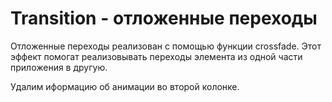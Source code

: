 #  Transition - отложенные переходы

Отложенные переходы реализован с помощью функции crossfade.
Этот эффект помогат реализовывать переходы элемента из одной части приложения в другую.

Удалим иформацию об анимации во второй колонке.

